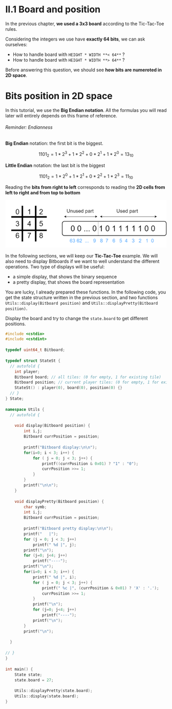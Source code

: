 # II.1 Board and position

In the previous chapter, **we used a 3x3 board** according to the Tic-Tac-Toe rules.

Considering the integers we use have **exactly 64 bits**, we can ask ourselves:

* How to handle board with `HEIGHT * WIDTH **< 64**` ?
* How to handle board with `HEIGHT * WIDTH **> 64**` ?

Before answering this question, we should see **how bits are numeroted in 2D space**.

# Bits position in 2D space

In this tutorial, we use the **Big Endian notation**. All the formulas you will read later will entirely depends on this frame of reference.

###### Reminder: Endianness

**Big Endian** notation: the first bit is the biggest. 
```math
1101_2 = 1*2^3 + 1*2^2 + 0*2^1 + 1*2^0 = 13_10
```

**Little Endian** notation: the last bit is the biggest 
```math
1101_2 = 1*2^0 + 1*2^1 + 0*2^2 + 1*2^3 = 11_10
```

Reading the **bits from right to left** corresponds to reading the **2D cells from left to right and from top to bottom**

![Numerotation](img/numerotation.png)


In the following sections, we will keep our **Tic-Tac-Toe** example. We will also need to display Bitboards if we want to well understand the different operations. Two type of displays will be useful:
* a simple display, that shows the binary sequence
* a pretty display, that shows the board representation

You are lucky, I already prepared these functions. In the following code, you get the state structure written in the previous section, and two functions `Utils::display(Bitboard position)` and `Utils::displayPretty(Bitboard position)`.

Display the board and try to change the `state.board` to get different positions.

```C++ runnable
#include <cstdio>
#include <cstdint>

typedef uint64_t Bitboard;

typedef struct StateSt {
  // autofold {
    int player;
    Bitboard board; // all tiles: (0 for empty, 1 for existing tile)
    Bitboard position; // current player tiles: (0 for empty, 1 for existing tile)
    StateSt() : player(0), board(0), position(0) {}
  // }
} State;

namespace Utils {
  // autofold {

    void display(Bitboard position) {
        int i,j;
        Bitboard currPosition = position;

        printf("Bitboard display:\n\n");
        for(i=0; i < 3; i++) {
            for ( j = 0; j < 3; j++) {
                printf((currPosition & 0x01) ? "1" : "0");
                currPosition >>= 1;
            }
        }
        printf("\n\n");
    }

    void displayPretty(Bitboard position) {
        char symb;
        int i,j;
        Bitboard currPosition = position;

        printf("Bitboard pretty display:\n\n");
        printf("   |");
        for (j = 0; j < 3; j++)
            printf(" %d |", j);
        printf("\n");
        for (j=0; j<4; j++)
            printf("----");
        printf("\n");
        for(i=0; i < 3; i++) {
            printf(" %d |", i);
            for ( j = 0; j < 3; j++) {
                printf(" %c |", (currPosition & 0x01) ? 'X' : '.');
                currPosition >>= 1;
            }
            printf("\n");
            for (j=0; j<4; j++)
                printf("----");
            printf("\n");
        }
        printf("\n");

  }

// }
}

int main() {
    State state;
    state.board = 27;

    Utils::displayPretty(state.board);
    Utils::display(state.board);
}
```

